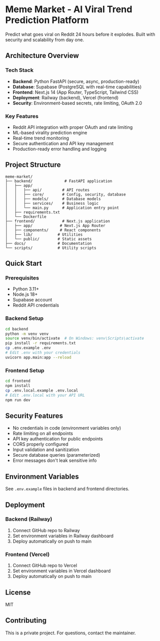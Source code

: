 # Meme Market - AI Viral Trend Prediction Platform

Predict what goes viral on Reddit 24 hours before it explodes. Built with security and scalability from day one.

## Architecture Overview

### Tech Stack
- **Backend**: Python FastAPI (secure, async, production-ready)
- **Database**: Supabase (PostgreSQL with real-time capabilities)
- **Frontend**: Next.js 14 (App Router, TypeScript, Tailwind CSS)
- **Deployment**: Railway (backend), Vercel (frontend)
- **Security**: Environment-based secrets, rate limiting, OAuth 2.0

### Key Features
- Reddit API integration with proper OAuth and rate limiting
- ML-based virality prediction engine
- Real-time trend monitoring
- Secure authentication and API key management
- Production-ready error handling and logging

## Project Structure

```
meme-market/
├── backend/              # FastAPI application
│   ├── app/
│   │   ├── api/         # API routes
│   │   ├── core/        # Config, security, database
│   │   ├── models/      # Database models
│   │   ├── services/    # Business logic
│   │   └── main.py      # Application entry point
│   ├── requirements.txt
│   └── Dockerfile
├── frontend/            # Next.js application
│   ├── app/            # Next.js App Router
│   ├── components/     # React components
│   ├── lib/           # Utilities
│   └── public/        # Static assets
├── docs/              # Documentation
└── scripts/           # Utility scripts
```

## Quick Start

### Prerequisites
- Python 3.11+
- Node.js 18+
- Supabase account
- Reddit API credentials

### Backend Setup

```bash
cd backend
python -m venv venv
source venv/bin/activate  # On Windows: venv\Scripts\activate
pip install -r requirements.txt
cp .env.example .env
# Edit .env with your credentials
uvicorn app.main:app --reload
```

### Frontend Setup

```bash
cd frontend
npm install
cp .env.local.example .env.local
# Edit .env.local with your API URL
npm run dev
```

## Security Features

- No credentials in code (environment variables only)
- Rate limiting on all endpoints
- API key authentication for public endpoints
- CORS properly configured
- Input validation and sanitization
- Secure database queries (parameterized)
- Error messages don't leak sensitive info

## Environment Variables

See `.env.example` files in backend and frontend directories.

## Deployment

### Backend (Railway)
1. Connect GitHub repo to Railway
2. Set environment variables in Railway dashboard
3. Deploy automatically on push to main

### Frontend (Vercel)
1. Connect GitHub repo to Vercel
2. Set environment variables in Vercel dashboard
3. Deploy automatically on push to main

## License

MIT

## Contributing

This is a private project. For questions, contact the maintainer.